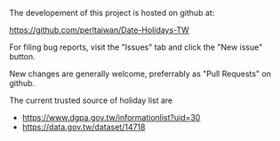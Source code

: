 The developement of this project is hosted on github at:

  https://github.com/perltaiwan/Date-Holidays-TW

For filing bug reports, visit the "Issues" tab and click the "New
issue" button.

New changes are generally welcome, preferrably as "Pull Requests" on
github.

The current trusted source of holiday list are

- https://www.dgpa.gov.tw/informationlist?uid=30
- https://data.gov.tw/dataset/14718
